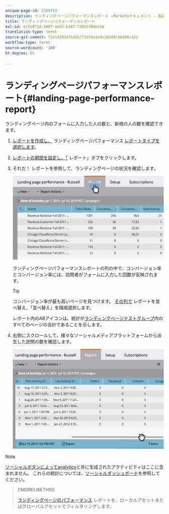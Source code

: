 ```yaml
---
unique-page-id: 2359713
description: ランディングページパフォーマンスレポート —Marketoドキュメント — 製品ドキュメント
title: ランディングページパフォーマンスレポート
exl-id: 6cfe072d-5087-4e52-b387-73615f86e1eb
translation-type: tm+mt
source-git-commit: 72e1d29347bd5b77107da1e9c30169cb6490c432
workflow-type: tm+mt
source-wordcount: '180'
ht-degree: 0%

---
```


# ランディングページパフォーマンスレポート{#landing-page-performance-report}

ランディングページ内のフォームに入力した人の数と、新規の人の数を確認できます。

1. [レポートを作成し、](/help/marketo/product-docs/reporting/basic-reporting/creating-reports/create-a-report-in-a-program.md) ランディングページパフォーマンス [レポートタイプを選択します](/help/marketo/product-docs/reporting/basic-reporting/report-types/report-type-overview.md)。
1. [レポートの期間を設定し、「](/help/marketo/product-docs/reporting/basic-reporting/editing-reports/change-a-report-time-frame.md) レポート」タブをクリックします。
1. それだ！ レポートを参照して、ランディングページの状況を確認します。

   ![](assets/image2014-9-16-15-3a53-3a33.png)

   ランディングページパフォーマンスレポートの列の中で、コンバージョン率とコンバージョン率には、訪問者がフォームに入力した回数が反映されます。

   >[!TIP]
   >
   >コンバージョン率が最も高いページを見つけます。 [その列で](/help/marketo/product-docs/reporting/basic-reporting/editing-reports/sort-report-on-columns.md) レポートを並べ替え、「並べ替え」を降順選択します。

   レポート内のABアイコンは、統計が[ランディングページテストグループ](/help/marketo/product-docs/demand-generation/landing-pages/understanding-landing-pages/landing-page-test-groups.md)内のすべてのページの合計であることを示します。

1. 右側にスクロールして、様々なソーシャルメディアプラットフォームから派生した訪問の数を確認します。

   ![](assets/image2014-9-16-15-3a54-3a27.png)

>[!NOTE]
>
>[ソーシャルボタンによってanalytics](/help/marketo/product-docs/demand-generation/landing-pages/free-form-landing-pages/add-a-social-button-to-a-free-form-landing-page.md)と共に生成されたアクティビティはここに含まれません。 これらの統計については、[ソーシャルダッシュボード](/help/marketo/product-docs/demand-generation/social/social-functions/view-social-performance.md)を参照してください。

>[!MORELIKETHIS]
>
>[ランディングページのパフォーマンス](/help/marketo/product-docs/demand-generation/landing-pages/landing-page-actions/filter-a-landing-page-performance-report.md) レポートを、ローカルアセットまたはグローバルアセットでフィルタリングします。
